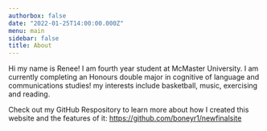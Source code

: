 ```yaml
---
authorbox: false
date: "2022-01-25T14:00:00.000Z"
menu: main
sidebar: false
title: About
---
```


Hi my name is Renee! I am fourth year student at McMaster University. I am currently completing an Honours double major in cognitive of language and communications studies! my interests include basketball, music, exercising and reading.

Check out my GitHub Respository to learn more about how I created this website and the features of it: https://github.com/boneyr1/newfinalsite

